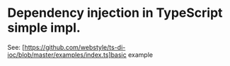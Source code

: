 # Dependency injection in TypeScript simple impl.


See: [https://github.com/webstyle/ts-di-ioc/blob/master/examples/index.ts]basic example